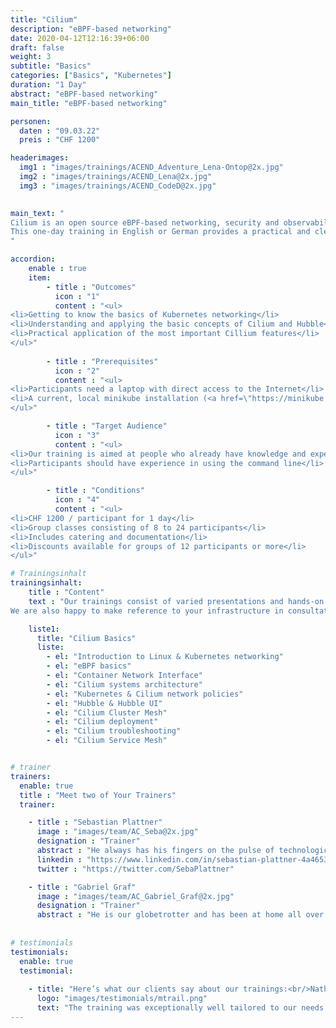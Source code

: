 ```yaml
---
title: "Cilium"
description: "eBPF-based networking"
date: 2020-04-12T12:16:39+06:00
draft: false
weight: 3
subtitle: "Basics"
categories: ["Basics", "Kubernetes"]
duration: "1 Day"
abstract: "eBPF-based networking"
main_title: "eBPF-based networking"

personen: 
  daten : "09.03.22"
  preis : "CHF 1200"

headerimages:
  img1 : "images/trainings/ACEND_Adventure_Lena-Ontop@2x.jpg"
  img2 : "images/trainings/ACEND_Lena@2x.jpg"
  img3 : "images/trainings/ACEND_CodeD@2x.jpg"
  

main_text: "
Cilium is an open source eBPF-based networking, security and observability plugin for Kubernetes and other container orchestration tools.\n\n 
This one-day training in English or German provides a practical and clear introduction to Cilium, an eBFP-based networking, observability and security stack for cloud and on-premise infrastructure.
"

accordion:
    enable : true
    item:
        - title : "Outcomes"
          icon : "1"
          content : "<ul>
<li>Getting to know the basics of Kubernetes networking</li>
<li>Understanding and applying the basic concepts of Cilium and Hubble</li>
<li>Practical application of the most important Cillium features</li>
</ul>"
 
        - title : "Prerequisites"
          icon : "2"
          content : "<ul>
<li>Participants need a laptop with direct access to the Internet</li>
<li>A current, local minikube installation (<a href=\"https://minikube.sigs.k8s.io/docs/start/\">minikube.sigs.k8s.io</a>)</li>
</ul>"

        - title : "Target Audience"
          icon : "3"
          content : "<ul>
<li>Our training is aimed at people who already have knowledge and experience in operating a Kubernetes platform</li>
<li>Participants should have experience in using the command line</li>
</ul>"

        - title : "Conditions"
          icon : "4"
          content : "<ul>
<li>CHF 1200 / participant for 1 day</li>
<li>Group classes consisting of 8 to 24 participants</li>
<li>Includes catering and documentation</li>
<li>Discounts available for groups of 12 participants or more</li>
</ul>"

# Trainingsinhalt
trainingsinhalt: 
    title : "Content"
    text : "Our trainings consist of varied presentations and hands-on labs to convey their content in an exciting way.\n\n
We are also happy to make reference to your infrastructure in consultation. If there is a need for additional content, we can make adjustments at your request."

    liste1:
      title: "Cilium Basics"
      liste:
        - el: "Introduction to Linux & Kubernetes networking"
        - el: "eBPF basics"
        - el: "Container Network Interface"
        - el: "Cilium systems architecture"
        - el: "Kubernetes & Cilium network policies"
        - el: "Hubble & Hubble UI"
        - el: "Cilium Cluster Mesh"
        - el: "Cilium deployment"
        - el: "Cilium troubleshooting"
        - el: "Cilium Service Mesh"


# trainer
trainers:
  enable: true
  title : "Meet two of Your Trainers"
  trainer:

    - title : "Sebastian Plattner"
      image : "images/team/AC_Seba@2x.jpg"
      designation : "Trainer"
      abstract : "He always has his fingers on the pulse of technological developments and stays one step ahead – the more complex the problem, the bigger his motivation. And because nothing explains itself, he’ll also take care of that."
      linkedin : "https://www.linkedin.com/in/sebastian-plattner-4a4653bb/"
      twitter : "https://twitter.com/SebaPlattner"

    - title : "Gabriel Graf"
      image : "images/team/AC_Gabriel_Graf@2x.jpg"
      designation : "Trainer"
      abstract : "He is our globetrotter and has been at home all over the world from an early age. And of course, he is really at home in the Cloud Native world."
      
      
# testimonials
testimonials:
  enable: true
  testimonial:
    
    - title: "Here’s what our clients say about our trainings:<br/>Nathanael Weber, Bern"
      logo: "images/testimonials/mtrail.png"
      text: "The training was exceptionally well tailored to our needs. The practical exercises were just difficult enough that more questions about Helm arose and were answered competently by the instructor. Many thanks acend for this experience!"
---
```

